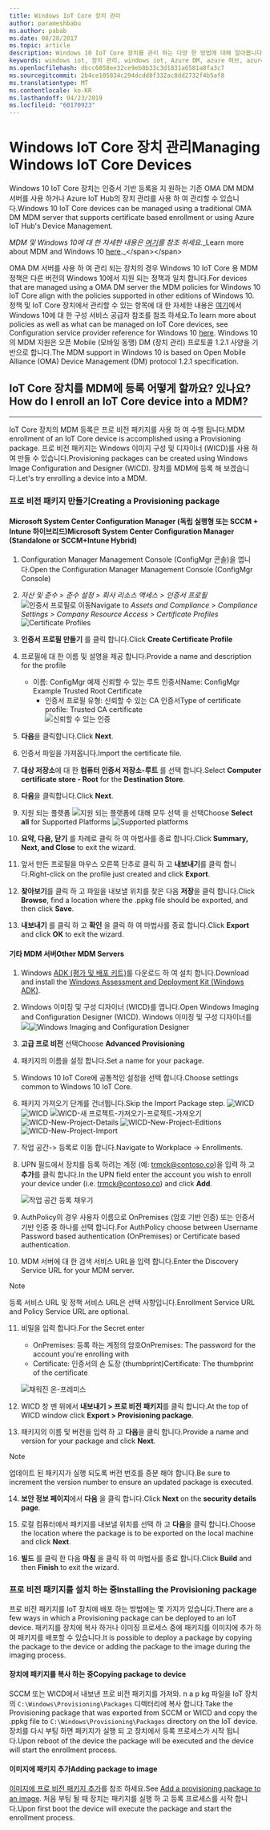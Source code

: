```yaml
---
title: Windows IoT Core 장치 관리
author: parameshbabu
ms.author: pabab
ms.date: 08/28/2017
ms.topic: article
description: Windows 10 IoT Core 장치를 관리 하는 다양 한 방법에 대해 알아봅니다.
keywords: windows iot, 장치 관리, windows iot, Azure DM, azure 허브, azure IoT
ms.openlocfilehash: dbcc6858ee32ce9eb8b33c3d1831a6581a8fa3c7
ms.sourcegitcommit: 2b4ce105834c294dcdd8f332ac8dd2732f4b5af8
ms.translationtype: MT
ms.contentlocale: ko-KR
ms.lasthandoff: 04/23/2019
ms.locfileid: "60170923"
---
```

# <a name="managing-windows-iot-core-devices"></a><span data-ttu-id="33ace-104">Windows IoT Core 장치 관리</span><span class="sxs-lookup"><span data-stu-id="33ace-104">Managing Windows IoT Core Devices</span></span>

<span data-ttu-id="33ace-105">Windows 10 IoT Core 장치는 인증서 기반 등록을 지 원하는 기존 OMA DM MDM 서버를 사용 하거나 Azure IoT Hub의 장치 관리를 사용 하 여 관리할 수 있습니다.</span><span class="sxs-lookup"><span data-stu-id="33ace-105">Windows 10 IoT Core devices can be managed using a traditional OMA DM MDM server that supports certificate based enrollment or using Azure IoT Hub's Device Management.</span></span>  

 <span data-ttu-id="33ace-106">_MDM 및 Windows 10에 대 한 자세한 내용은 [여기](https://msdn.microsoft.com/library/windows/hardware/dn914769(v=vs.85).aspx)를 참조 하세요._</span><span class="sxs-lookup"><span data-stu-id="33ace-106">_Learn more about MDM and Windows 10 [here](https://msdn.microsoft.com/library/windows/hardware/dn914769(v=vs.85).aspx)._</span></span>  

<span data-ttu-id="33ace-107">OMA DM 서버를 사용 하 여 관리 되는 장치의 경우 Windows 10 IoT Core 용 MDM 정책은 다른 버전의 Windows 10에서 지원 되는 정책과 일치 합니다.</span><span class="sxs-lookup"><span data-stu-id="33ace-107">For devices that are managed using a OMA DM server the MDM policies for Windows 10 IoT Core align with the policies supported in other editions of Windows 10.</span></span> <span data-ttu-id="33ace-108">정책 및 IoT Core 장치에서 관리할 수 있는 항목에 대 한 자세한 내용은 [여기](https://aka.ms/csplist)에서 Windows 10에 대 한 구성 서비스 공급자 참조를 참조 하세요.</span><span class="sxs-lookup"><span data-stu-id="33ace-108">To learn more about policies as well as what can be managed on IoT Core devices, see Configuration service provider reference for Windows 10 [here](https://aka.ms/csplist).</span></span> <span data-ttu-id="33ace-109">Windows 10의 MDM 지원은 오픈 Mobile (모바일 동맹) DM (장치 관리) 프로토콜 1.2.1 사양을 기반으로 합니다.</span><span class="sxs-lookup"><span data-stu-id="33ace-109">The MDM support in Windows 10 is based on Open Mobile Alliance (OMA) Device Management (DM) protocol 1.2.1 specification.</span></span>

## <a name="how-do-i-enroll-an-iot-core-device-into-a-mdm"></a><span data-ttu-id="33ace-110">IoT Core 장치를 MDM에 등록 어떻게 할까요? 있나요?</span><span class="sxs-lookup"><span data-stu-id="33ace-110">How do I enroll an IoT Core device into a MDM?</span></span>
___
<span data-ttu-id="33ace-111">IoT Core 장치의 MDM 등록은 프로 비전 패키지를 사용 하 여 수행 됩니다.</span><span class="sxs-lookup"><span data-stu-id="33ace-111">MDM enrollment of an IoT Core device is accomplished using a Provisioning package.</span></span> <span data-ttu-id="33ace-112">프로 비전 패키지는 Windows 이미지 구성 및 디자이너 (WICD)를 사용 하 여 만들 수 있습니다.</span><span class="sxs-lookup"><span data-stu-id="33ace-112">Provisioning packages can be created using Windows Image Configuration and Designer (WICD).</span></span> <span data-ttu-id="33ace-113">장치를 MDM에 등록 해 보겠습니다.</span><span class="sxs-lookup"><span data-stu-id="33ace-113">Let's try enrolling a device into a MDM.</span></span>

### <a name="creating-a-provisioning-package"></a><span data-ttu-id="33ace-114">프로 비전 패키지 만들기</span><span class="sxs-lookup"><span data-stu-id="33ace-114">Creating a Provisioning package</span></span>

#### <a name="microsoft-system-center-configuration-manager-standalone-or-sccmintune-hybrid"></a><span data-ttu-id="33ace-115">Microsoft System Center Configuration Manager (독립 실행형 또는 SCCM + Intune 하이브리드)</span><span class="sxs-lookup"><span data-stu-id="33ace-115">Microsoft System Center Configuration Manager (Standalone or SCCM+Intune Hybrid)</span></span>

1. <span data-ttu-id="33ace-116">Configuration Manager Management Console (ConfigMgr 콘솔)을 엽니다.</span><span class="sxs-lookup"><span data-stu-id="33ace-116">Open the Configuration Manager Management Console (ConfigMgr Console)</span></span>

2. <span data-ttu-id="33ace-117">_자산 및 준수 > 준수 설정 > 회사 리소스 액세스 > 인증서 프로필_
   ![인증서 프로필로 이동](../media/ManagingDevices/ConfigMgr-Certificate-Profiles.PNG)</span><span class="sxs-lookup"><span data-stu-id="33ace-117">Navigate to _Assets and Compliance > Compliance Settings > Company Resource Access > Certificate Profiles_
![Certificate Profiles](../media/ManagingDevices/ConfigMgr-Certificate-Profiles.PNG)</span></span>

3. <span data-ttu-id="33ace-118">**인증서 프로필 만들기** 를 클릭 합니다.</span><span class="sxs-lookup"><span data-stu-id="33ace-118">Click **Create Certificate Profile**</span></span>

4. <span data-ttu-id="33ace-119">프로필에 대 한 이름 및 설명을 제공 합니다.</span><span class="sxs-lookup"><span data-stu-id="33ace-119">Provide a name and description for the profile</span></span>
   - <span data-ttu-id="33ace-120">이름: ConfigMgr 예제 신뢰할 수 있는 루트 인증서</span><span class="sxs-lookup"><span data-stu-id="33ace-120">Name: ConfigMgr Example Trusted Root Certificate</span></span>
     - <span data-ttu-id="33ace-121">인증서 프로필 유형: 신뢰할 수 있는 CA 인증서</span><span class="sxs-lookup"><span data-stu-id="33ace-121">Type of certificate profile: Trusted CA certificate</span></span>  
     ![신뢰할 수 있는 인증](../media/ManagingDevices/ConfigMgr-Certificate-Profiles-Wizard.png)

5. <span data-ttu-id="33ace-123">**다음**을 클릭합니다.</span><span class="sxs-lookup"><span data-stu-id="33ace-123">Click **Next**.</span></span>

6. <span data-ttu-id="33ace-124">인증서 파일을 가져옵니다.</span><span class="sxs-lookup"><span data-stu-id="33ace-124">Import the certificate file.</span></span>

7. <span data-ttu-id="33ace-125">**대상 저장소**에 대 한 **컴퓨터 인증서 저장소-루트** 를 선택 합니다.</span><span class="sxs-lookup"><span data-stu-id="33ace-125">Select **Computer certificate store - Root** for the **Destination Store**.</span></span>

8. <span data-ttu-id="33ace-126">**다음**을 클릭합니다.</span><span class="sxs-lookup"><span data-stu-id="33ace-126">Click **Next**.</span></span>

9. <span data-ttu-id="33ace-127">지원 되는 플랫폼 ![지원 되는 플랫폼에 대해 **모두 선택** 을 선택](../media/ManagingDevices/ConfigMgr-Certificate-Profiles-Wizard-Supported-Platforms.png)</span><span class="sxs-lookup"><span data-stu-id="33ace-127">Choose **Select all** for Supported Platforms ![Supported platforms](../media/ManagingDevices/ConfigMgr-Certificate-Profiles-Wizard-Supported-Platforms.png)</span></span>

10. <span data-ttu-id="33ace-128">**요약, 다음, 닫기** 를 차례로 클릭 하 여 마법사를 종료 합니다.</span><span class="sxs-lookup"><span data-stu-id="33ace-128">Click **Summary, Next, and Close** to exit the wizard.</span></span>

11. <span data-ttu-id="33ace-129">앞서 만든 프로필을 마우스 오른쪽 단추로 클릭 하 고 **내보내기**를 클릭 합니다.</span><span class="sxs-lookup"><span data-stu-id="33ace-129">Right-click on the profile just created and click **Export**.</span></span>

12. <span data-ttu-id="33ace-130">**찾아보기**를 클릭 하 고 파일을 내보낼 위치를 찾은 다음 **저장**을 클릭 합니다.</span><span class="sxs-lookup"><span data-stu-id="33ace-130">Click **Browse**, find a location where the .ppkg file should be exported, and then click **Save**.</span></span>

13. <span data-ttu-id="33ace-131">**내보내기** 를 클릭 하 고 **확인** 을 클릭 하 여 마법사를 종료 합니다.</span><span class="sxs-lookup"><span data-stu-id="33ace-131">Click **Export** and click **OK** to exit the wizard.</span></span>

#### <a name="other-mdm-servers"></a><span data-ttu-id="33ace-132">기타 MDM 서버</span><span class="sxs-lookup"><span data-stu-id="33ace-132">Other MDM Servers</span></span>

1. <span data-ttu-id="33ace-133">Windows [ADK (평가 및 배포 키트)](https://developer.microsoft.com/windows/hardware/windows-assessment-deployment-kit)를 다운로드 하 여 설치 합니다.</span><span class="sxs-lookup"><span data-stu-id="33ace-133">Download and install the [Windows Assessment and Deployment Kit (Windows ADK)](https://developer.microsoft.com/windows/hardware/windows-assessment-deployment-kit).</span></span>

2. <span data-ttu-id="33ace-134">Windows 이미징 및 구성 디자이너 (WICD)를 엽니다.</span><span class="sxs-lookup"><span data-stu-id="33ace-134">Open Windows Imaging and Configuration Designer (WICD).</span></span>
   <span data-ttu-id="33ace-135">Windows 이미징 및 구성 디자이너를 ![](../media/ManagingDevices/WICD-Start-Page.png)</span><span class="sxs-lookup"><span data-stu-id="33ace-135">![Windows Imaging and Configuration Designer](../media/ManagingDevices/WICD-Start-Page.png)</span></span>

3. <span data-ttu-id="33ace-136">**고급 프로 비전** 선택</span><span class="sxs-lookup"><span data-stu-id="33ace-136">Choose **Advanced Provisioning**</span></span>

4. <span data-ttu-id="33ace-137">패키지의 이름을 설정 합니다.</span><span class="sxs-lookup"><span data-stu-id="33ace-137">Set a name for your package.</span></span>

5. <span data-ttu-id="33ace-138">Windows 10 IoT Core에 공통적인 설정을 선택 합니다.</span><span class="sxs-lookup"><span data-stu-id="33ace-138">Choose settings common to Windows 10 IoT Core.</span></span>

6. <span data-ttu-id="33ace-139">패키지 가져오기 단계를 건너뜁니다.</span><span class="sxs-lookup"><span data-stu-id="33ace-139">Skip the Import Package step.</span></span>
   <span data-ttu-id="33ace-140">![WICD](../media/ManagingDevices/WICD-Advanced-Provisioning-New-Project-Details.PNG) 
   ![WICD](../media/ManagingDevices/WICD-Advanced-Provisioning-New-Project-Editions.PNG) 
   ![WICD-새 프로젝트-가져오기-프로젝트-가져오기](../media/ManagingDevices/WICD-Advanced-Provisioning-New-Project-Import.PNG)</span><span class="sxs-lookup"><span data-stu-id="33ace-140">![WICD-New-Project-Details](../media/ManagingDevices/WICD-Advanced-Provisioning-New-Project-Details.PNG) 
![WICD-New-Project-Editions](../media/ManagingDevices/WICD-Advanced-Provisioning-New-Project-Editions.PNG) 
![WICD-New-Project-Import](../media/ManagingDevices/WICD-Advanced-Provisioning-New-Project-Import.PNG)</span></span>

7. <span data-ttu-id="33ace-141">작업 공간-> 등록로 이동 합니다.</span><span class="sxs-lookup"><span data-stu-id="33ace-141">Navigate to Workplace -> Enrollments.</span></span>

8. <span data-ttu-id="33ace-142">UPN 필드에서 장치를 등록 하려는 계정 (예: trmck@contoso.co)을 입력 하 고 **추가**를 클릭 합니다.</span><span class="sxs-lookup"><span data-stu-id="33ace-142">In the UPN field enter the account you wish to enroll your device under (i.e. trmck@contoso.co) and click **Add**.</span></span>

   ![작업 공간 등록 채우기](../media/ManagingDevices/WICD-Workplace-Enrollments-UPN-Filled.png)

9. <span data-ttu-id="33ace-144">AuthPolicy의 경우 사용자 이름으로 OnPremises (암호 기반 인증) 또는 인증서 기반 인증 중 하나를 선택 합니다.</span><span class="sxs-lookup"><span data-stu-id="33ace-144">For AuthPolicy choose between Username Password based authentication (OnPremises) or Certificate based authentication.</span></span>

10. <span data-ttu-id="33ace-145">MDM 서버에 대 한 검색 서비스 URL을 입력 합니다.</span><span class="sxs-lookup"><span data-stu-id="33ace-145">Enter the Discovery Service URL for your MDM server.</span></span>

> [!NOTE]
> <span data-ttu-id="33ace-146">등록 서비스 URL 및 정책 서비스 URL은 선택 사항입니다.</span><span class="sxs-lookup"><span data-stu-id="33ace-146">Enrollment Service URL and Policy Service URL are optional.</span></span>

11. <span data-ttu-id="33ace-147">비밀을 입력 합니다.</span><span class="sxs-lookup"><span data-stu-id="33ace-147">For the Secret enter</span></span>  
    - <span data-ttu-id="33ace-148">OnPremises: 등록 하는 계정의 암호</span><span class="sxs-lookup"><span data-stu-id="33ace-148">OnPremises: The password for the account you're enrolling with</span></span>  
    - <span data-ttu-id="33ace-149">Certificate: 인증서의 손 도장 (thumbprint)</span><span class="sxs-lookup"><span data-stu-id="33ace-149">Certificate: The thumbprint of the certificate</span></span>
    
    ![채워진 온-프레미스](../media/ManagingDevices/WICD-Workplace-Enrollments-UPN-Details-Filled-Premise.png)  

12. <span data-ttu-id="33ace-151">WICD 창 맨 위에서 **내보내기 > 프로 비전 패키지**를 클릭 합니다.</span><span class="sxs-lookup"><span data-stu-id="33ace-151">At the top of WICD window click **Export > Provisioning package**.</span></span>

13. <span data-ttu-id="33ace-152">패키지의 이름 및 버전을 입력 하 고 **다음**을 클릭 합니다.</span><span class="sxs-lookup"><span data-stu-id="33ace-152">Provide a name and version for your package and click **Next**.</span></span> 

> [!NOTE]
> <span data-ttu-id="33ace-153">업데이트 된 패키지가 실행 되도록 버전 번호를 증분 해야 합니다.</span><span class="sxs-lookup"><span data-stu-id="33ace-153">Be sure to increment the version number to ensure an updated package is executed.</span></span>

14. <span data-ttu-id="33ace-154">**보안 정보 페이지**에서 **다음** 을 클릭 합니다.</span><span class="sxs-lookup"><span data-stu-id="33ace-154">Click **Next** on the **security details page**.</span></span>

15. <span data-ttu-id="33ace-155">로컬 컴퓨터에서 패키지를 내보낼 위치를 선택 하 고 **다음**을 클릭 합니다.</span><span class="sxs-lookup"><span data-stu-id="33ace-155">Choose the location where the package is to be exported on the local machine and click **Next**.</span></span>

16. <span data-ttu-id="33ace-156">**빌드** 를 클릭 한 다음 **마침** 을 클릭 하 여 마법사를 종료 합니다.</span><span class="sxs-lookup"><span data-stu-id="33ace-156">Click **Build** and then **Finish** to exit the wizard.</span></span>

### <a name="installing-the-provisioning-package"></a><span data-ttu-id="33ace-157">프로 비전 패키지를 설치 하는 중</span><span class="sxs-lookup"><span data-stu-id="33ace-157">Installing the Provisioning package</span></span>

<span data-ttu-id="33ace-158">프로 비전 패키지를 IoT 장치에 배포 하는 방법에는 몇 가지가 있습니다.</span><span class="sxs-lookup"><span data-stu-id="33ace-158">There are a few ways in which a Provisioning package can be deployed to an IoT device.</span></span> <span data-ttu-id="33ace-159">패키지를 장치에 복사 하거나 이미징 프로세스 중에 패키지를 이미지에 추가 하 여 패키지를 배포할 수 있습니다.</span><span class="sxs-lookup"><span data-stu-id="33ace-159">It is possible to deploy a package by copying the package to the device or adding the package to the image during the imaging process.</span></span>

#### <a name="copying-package-to-device"></a><span data-ttu-id="33ace-160">장치에 패키지를 복사 하는 중</span><span class="sxs-lookup"><span data-stu-id="33ace-160">Copying package to device</span></span>

<span data-ttu-id="33ace-161">SCCM 또는 WICD에서 내보낸 프로 비전 패키지를 가져와. n a p kg 파일을 IoT 장치의 `C:\Windows\Provisioning\Packages` 디렉터리에 복사 합니다.</span><span class="sxs-lookup"><span data-stu-id="33ace-161">Take the Provisioning package that was exported from SCCM or WICD and copy the .ppkg file to `C:\Windows\Provisioning\Packages` directory on the IoT device.</span></span> <span data-ttu-id="33ace-162">장치를 다시 부팅 하면 패키지가 실행 되 고 장치에서 등록 프로세스가 시작 됩니다.</span><span class="sxs-lookup"><span data-stu-id="33ace-162">Upon reboot of the device the package will be executed and the device will start the enrollment process.</span></span>

#### <a name="adding-package-to-image"></a><span data-ttu-id="33ace-163">이미지에 패키지 추가</span><span class="sxs-lookup"><span data-stu-id="33ace-163">Adding package to image</span></span>

<span data-ttu-id="33ace-164">[이미지에 프로 비전 패키지 추가](https://docs.microsoft.com/windows-hardware/manufacture/iot/add-a-provisioning-package-to-an-image)를 참조 하세요.</span><span class="sxs-lookup"><span data-stu-id="33ace-164">See [Add a provisioning package to an image](https://docs.microsoft.com/windows-hardware/manufacture/iot/add-a-provisioning-package-to-an-image).</span></span> <span data-ttu-id="33ace-165">처음 부팅 될 때 장치는 패키지를 실행 하 고 등록 프로세스를 시작 합니다.</span><span class="sxs-lookup"><span data-stu-id="33ace-165">Upon first boot the device will execute the package and start the enrollment process.</span></span>
